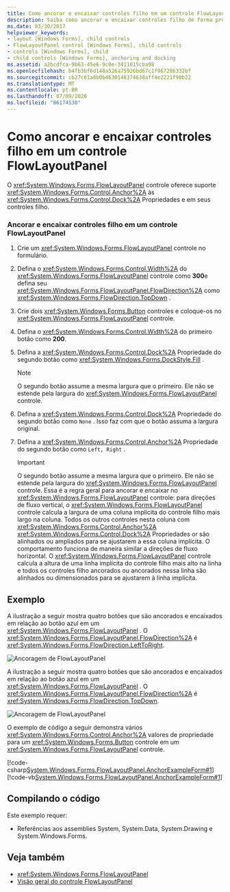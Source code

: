 ```yaml
---
title: Como ancorar e encaixar controles filho em um controle FlowLayoutPanel
description: Saiba como ancorar e encaixar controles filho de forma programática em um controle FlowLayoutPanel Windows Forms.
ms.date: 03/30/2017
helpviewer_keywords:
- layout [Windows Forms], child controls
- FlowLayoutPanel control [Windows Forms], child controls
- controls [Windows Forms], child
- child controls [Windows Forms], anchoring and docking
ms.assetid: a2bcdfca-9b63-45e6-9c0e-3411015cba98
ms.openlocfilehash: b4fb3bf6d148a526a75926bd67c1f967286332bf
ms.sourcegitcommit: cb27c01a8b0b4630148374638aff4e2221f90b22
ms.translationtype: MT
ms.contentlocale: pt-BR
ms.lasthandoff: 07/09/2020
ms.locfileid: "86174530"
---
```

# <a name="how-to-anchor-and-dock-child-controls-in-a-flowlayoutpanel-control"></a>Como ancorar e encaixar controles filho em um controle FlowLayoutPanel

O <xref:System.Windows.Forms.FlowLayoutPanel> controle oferece suporte <xref:System.Windows.Forms.Control.Anchor%2A> às <xref:System.Windows.Forms.Control.Dock%2A> Propriedades e em seus controles filho.

### <a name="to-anchor-and-dock-child-controls-in-a-flowlayoutpanel-control"></a>Ancorar e encaixar controles filho em um controle FlowLayoutPanel

1. Crie um <xref:System.Windows.Forms.FlowLayoutPanel> controle no formulário.

2. Defina o <xref:System.Windows.Forms.Control.Width%2A> do <xref:System.Windows.Forms.FlowLayoutPanel> controle como **300**e defina seu <xref:System.Windows.Forms.FlowLayoutPanel.FlowDirection%2A> como <xref:System.Windows.Forms.FlowDirection.TopDown> .

3. Crie dois <xref:System.Windows.Forms.Button> controles e coloque-os no <xref:System.Windows.Forms.FlowLayoutPanel> controle.

4. Defina o <xref:System.Windows.Forms.Control.Width%2A> do primeiro botão como **200**.

5. Defina a <xref:System.Windows.Forms.Control.Dock%2A> Propriedade do segundo botão como <xref:System.Windows.Forms.DockStyle.Fill> .

    > [!NOTE]
    > O segundo botão assume a mesma largura que o primeiro. Ele não se estende pela largura do <xref:System.Windows.Forms.FlowLayoutPanel> controle.

6. Defina a <xref:System.Windows.Forms.Control.Dock%2A> Propriedade do segundo botão como `None` . Isso faz com que o botão assuma a largura original.

7. Defina a <xref:System.Windows.Forms.Control.Anchor%2A> Propriedade do segundo botão como `Left, Right` .

    > [!IMPORTANT]
    > O segundo botão assume a mesma largura que o primeiro. Ele não se estende pela largura do <xref:System.Windows.Forms.FlowLayoutPanel> controle. Essa é a regra geral para ancorar e encaixar no <xref:System.Windows.Forms.FlowLayoutPanel> controle: para direções de fluxo vertical, o <xref:System.Windows.Forms.FlowLayoutPanel> controle calcula a largura de uma coluna implícita do controle filho mais largo na coluna. Todos os outros controles nesta coluna com <xref:System.Windows.Forms.Control.Anchor%2A> <xref:System.Windows.Forms.Control.Dock%2A> Propriedades or são alinhados ou ampliados para se ajustarem a essa coluna implícita. O comportamento funciona de maneira similar a direções de fluxo horizontal. O <xref:System.Windows.Forms.FlowLayoutPanel> controle calcula a altura de uma linha implícita do controle filho mais alto na linha e todos os controles filho ancorados ou ancorados nessa linha são alinhados ou dimensionados para se ajustarem à linha implícita.

## <a name="example"></a>Exemplo

A ilustração a seguir mostra quatro botões que são ancorados e encaixados em relação ao botão azul em um <xref:System.Windows.Forms.FlowLayoutPanel> . O <xref:System.Windows.Forms.FlowLayoutPanel.FlowDirection%2A> é <xref:System.Windows.Forms.FlowDirection.LeftToRight>.

![Ancoragem de FlowLayoutPanel](./media/net-flpanchorexp.gif "NET_FLPanchorExp")

A ilustração a seguir mostra quatro botões que são ancorados e encaixados em relação ao botão azul em um <xref:System.Windows.Forms.FlowLayoutPanel> . O <xref:System.Windows.Forms.FlowLayoutPanel.FlowDirection%2A> é <xref:System.Windows.Forms.FlowDirection.TopDown>.

![Ancoragem de FlowLayoutPanel](./media/vs-flpanchor2.gif "VS_FLPanchor2")

O exemplo de código a seguir demonstra vários <xref:System.Windows.Forms.Control.Anchor%2A> valores de propriedade para um <xref:System.Windows.Forms.Button> controle em um <xref:System.Windows.Forms.FlowLayoutPanel> controle.

[!code-csharp[System.Windows.Forms.FlowLayoutPanel.AnchorExampleForm#1](~/samples/snippets/csharp/VS_Snippets_Winforms/System.Windows.Forms.FlowLayoutPanel.AnchorExampleForm/CS/FlpAnchorExampleForm.cs#1)]
[!code-vb[System.Windows.Forms.FlowLayoutPanel.AnchorExampleForm#1](~/samples/snippets/visualbasic/VS_Snippets_Winforms/System.Windows.Forms.FlowLayoutPanel.AnchorExampleForm/VB/FlpAnchorExampleForm.vb#1)]

## <a name="compiling-the-code"></a>Compilando o código

Este exemplo requer:

- Referências aos assemblies System, System.Data, System.Drawing e System.Windows.Forms.

## <a name="see-also"></a>Veja também

- <xref:System.Windows.Forms.FlowLayoutPanel>
- [Visão geral do controle FlowLayoutPanel](flowlayoutpanel-control-overview.md)
